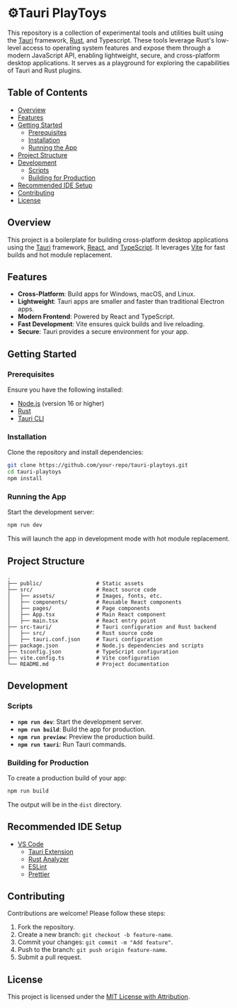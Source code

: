 # ⚙️Tauri PlayToys 

This repository is a collection of experimental tools and utilities built using the [Tauri](https://tauri.app/) framework, [Rust](https://www.rust-lang.org/), and Typescript. These tools leverage Rust's low-level access to operating system features and expose them through a modern JavaScript API, enabling lightweight, secure, and cross-platform desktop applications. It serves as a playground for exploring the capabilities of Tauri and Rust plugins.

## Table of Contents

- [Overview](#overview)
- [Features](#features)
- [Getting Started](#getting-started)
  - [Prerequisites](#prerequisites)
  - [Installation](#installation)
  - [Running the App](#running-the-app)
- [Project Structure](#project-structure)
- [Development](#development)
  - [Scripts](#scripts)
  - [Building for Production](#building-for-production)
- [Recommended IDE Setup](#recommended-ide-setup)
- [Contributing](#contributing)
- [License](#license)

## Overview

This project is a boilerplate for building cross-platform desktop applications using the [Tauri](https://tauri.app/) framework, [React](https://reactjs.org/), and [TypeScript](https://www.typescriptlang.org/). It leverages [Vite](https://vitejs.dev/) for fast builds and hot module replacement.

## Features

- **Cross-Platform**: Build apps for Windows, macOS, and Linux.
- **Lightweight**: Tauri apps are smaller and faster than traditional Electron apps.
- **Modern Frontend**: Powered by React and TypeScript.
- **Fast Development**: Vite ensures quick builds and live reloading.
- **Secure**: Tauri provides a secure environment for your app.

## Getting Started

### Prerequisites

Ensure you have the following installed:

- [Node.js](https://nodejs.org/) (version 16 or higher)
- [Rust](https://www.rust-lang.org/tools/install)
- [Tauri CLI](https://tauri.app/v1/guides/getting-started/prerequisites/)

### Installation

Clone the repository and install dependencies:

```bash
git clone https://github.com/your-repo/tauri-playtoys.git
cd tauri-playtoys
npm install
```

### Running the App

Start the development server:

```bash
npm run dev
```

This will launch the app in development mode with hot module replacement.

## Project Structure

```plaintext
.
├── public/                 # Static assets
├── src/                    # React source code
│   ├── assets/             # Images, fonts, etc.
│   ├── components/         # Reusable React components
│   ├── pages/              # Page components
│   ├── App.tsx             # Main React component
│   ├── main.tsx            # React entry point
├── src-tauri/              # Tauri configuration and Rust backend
│   ├── src/                # Rust source code
│   ├── tauri.conf.json     # Tauri configuration
├── package.json            # Node.js dependencies and scripts
├── tsconfig.json           # TypeScript configuration
├── vite.config.ts          # Vite configuration
└── README.md               # Project documentation
```

## Development

### Scripts

- **`npm run dev`**: Start the development server.
- **`npm run build`**: Build the app for production.
- **`npm run preview`**: Preview the production build.
- **`npm run tauri`**: Run Tauri commands.

### Building for Production

To create a production build of your app:

```bash
npm run build
```

The output will be in the `dist` directory.

## Recommended IDE Setup

- [VS Code](https://code.visualstudio.com/)
  - [Tauri Extension](https://marketplace.visualstudio.com/items?itemName=tauri-apps.tauri-vscode)
  - [Rust Analyzer](https://marketplace.visualstudio.com/items?itemName=rust-lang.rust-analyzer)
  - [ESLint](https://marketplace.visualstudio.com/items?itemName=dbaeumer.vscode-eslint)
  - [Prettier](https://marketplace.visualstudio.com/items?itemName=esbenp.prettier-vscode)

## Contributing

Contributions are welcome! Please follow these steps:

1. Fork the repository.
2. Create a new branch: `git checkout -b feature-name`.
3. Commit your changes: `git commit -m "Add feature"`.
4. Push to the branch: `git push origin feature-name`.
5. Submit a pull request.

## License

This project is licensed under the [MIT License with Attribution](LICENSE).